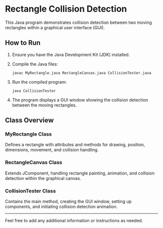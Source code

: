 # Rectangle Collision Detection

This Java program demonstrates collision detection between two moving rectangles within a graphical user interface (GUI).

## How to Run

1. Ensure you have the Java Development Kit (JDK) installed.
2. Compile the Java files:

    ```
    javac MyRectangle.java RectangleCanvas.java CollisionTester.java
    ```

3. Run the compiled program:

    ```
    java CollisionTester
    ```

4. The program displays a GUI window showing the collision detection between the moving rectangles.

## Class Overview

### MyRectangle Class

Defines a rectangle with attributes and methods for drawing, position, dimensions, movement, and collision handling.

### RectangleCanvas Class

Extends JComponent, handling rectangle painting, animation, and collision detection within the graphical canvas.

### CollisionTester Class

Contains the main method, creating the GUI window, setting up components, and initiating collision detection animation.

---

Feel free to add any additional information or instructions as needed.
